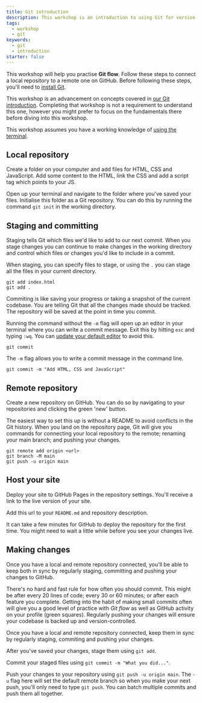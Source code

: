 ```yaml
---
title: Git introduction
description: This workshop is an introduction to using Git for version control; GitHub for hosting a codebase and deploying a website; and the terminal for creating files and moving between directories.
tags:
  - workshop
  - git
keywords:
  - git
  - introduction
starter: false
---
```


This workshop will help you practise **Git flow**. Follow these steps to connect a local repository to a remote one on GitHub. Before following these steps, you'll need to [install Git](https://git-scm.com/book/en/v2/Getting-Started-Installing-Git).

This workshop is an advancement on concepts covered in [our Git introduction](../applicant-git-1/). Completing that workshop is not a requirement to understand this one, however you might prefer to focus on the fundamentals there before diving into this workshop.

This workshop assumes you have a working knowledge of [using the terminal](../terminal-intro/).

## Local repository

Create a folder on your computer and add files for HTML, CSS and JavaScript. Add some content to the HTML, link the CSS and add a script tag which points to your JS.

Open up your terminal and navigate to the folder where you've saved your files. Initialise this folder as a Git repository. You can do this by running the command `git init` in the working directory.

## Staging and committing

Staging tells Git which files we'd like to add to our next commit. When you stage changes you can continue to make changes in the working directory and control which files or changes you'd like to include in a commit.

When staging, you can specify files to stage, or using the `.` you can stage all the files in your current directory.

```
git add index.html
git add .
```

Commiting is like saving your progress or taking a snapshot of the current codebase. You are telling Git that all the changes made should be tracked. The repository will be saved at the point in time you commit.

Running the command without the `-m` flag will open up an editor in your terminal where you can write a commit message. Exit this by hitting `esc` and typing `:wq`. You can [update your default editor](https://oliverjam.es/blog/make-your-terminal-nicer/#set-your-default-editor) to avoid this.

```
git commit
```

The `-m` flag allows you to write a commit message in the command line.

```
git commit -m "Add HTML, CSS and JavaScript"
```

## Remote repository

Create a new repository on GitHub. You can do so by navigating to your repositories and clicking the green 'new' button.

The easiest way to set this up is without a README to avoid conflicts in the Git history. When you land on the repository page, Git will give you commands for connecting your local repository to the remote; renaming your main branch; and pushing your changes.

```
git remote add origin <url>
git branch -M main
git push -u origin main
```

## Host your site

Deploy your site to GitHub Pages in the repository settings. You'll receive a link to the live version of your site.

Add this url to your `README.md` and repository description.

It can take a few minutes for GitHub to deploy the repository for the first time. You might need to wait a little while before you see your changes live.

## Making changes

Once you have a local and remote repository connected, you'll be able to keep both in sync by regularly staging, committing and pushing your changes to GitHub.

There's no hard and fast rule for how often you should commit. This might be after every 20 lines of code; every 30 or 60 minutes; or after each feature you complete. Getting into the habit of making small commits often will give you a good level of practice with _Git flow_ as well as GitHub activity on your profile (green squares). Regularly pushing your changes will ensure your codebase is backed up and version-controlled.

Once you have a local and remote repository connected, keep them in sync by regularly staging, commiting and pushing your changes.

After you've saved your changes, stage them using `git add`.

Commit your staged files using `git commit -m "What you did..."`.

Push your changes to your repository using `git push -u origin main`. The `-u` flag here will set the default remote branch so when you make your next push, you'll only need to type `git push`. You can batch multiple commits and push them all together.
